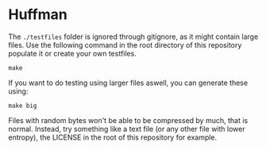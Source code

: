 # Huffman
The `./testfiles` folder is ignored through gitignore, as it might contain large files.
Use the following command in the root directory of this repository populate it or create your own testfiles.

`make`

If you want to do testing using larger files aswell, you can generate these using:

`make big`

Files with random bytes won't be able to be compressed by much, that is normal.
Instead, try something like a text file (or any other file with lower entropy), the LICENSE in the root of this repository for example.
